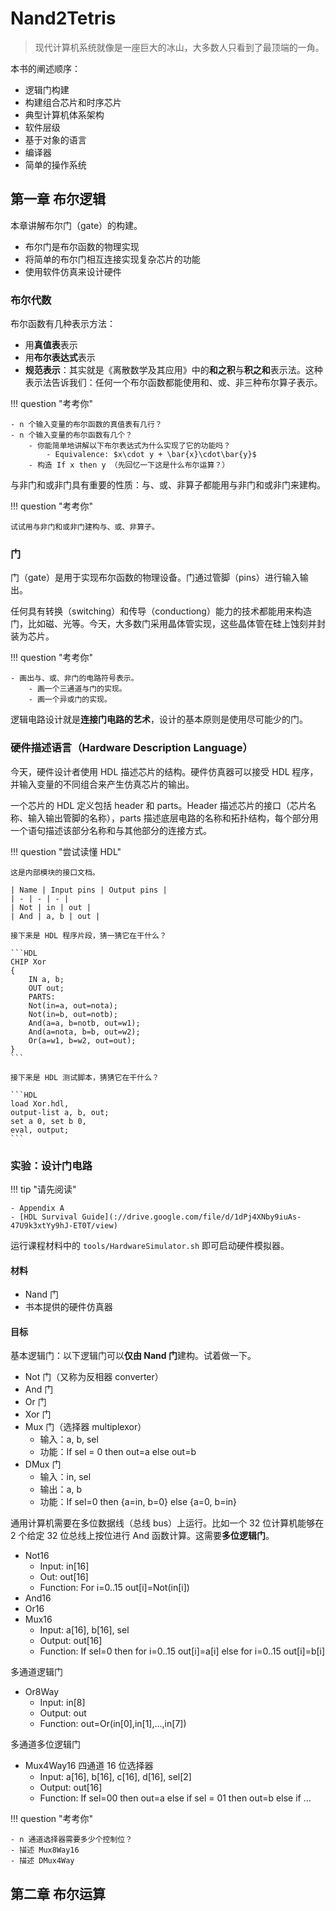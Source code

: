 # Nand2Tetris

> 现代计算机系统就像是一座巨大的冰山，大多数人只看到了最顶端的一角。

本书的阐述顺序：

-   逻辑门构建
-   构建组合芯片和时序芯片
-   典型计算机体系架构
-   软件层级
-   基于对象的语言
-   编译器
-   简单的操作系统

## 第一章 布尔逻辑

本章讲解布尔门（gate）的构建。

-   布尔门是布尔函数的物理实现
-   将简单的布尔门相互连接实现复杂芯片的功能
-   使用软件仿真来设计硬件

### 布尔代数

布尔函数有几种表示方法：

-   用**真值表**表示
-   用**布尔表达式**表示
-   **规范表示**：其实就是《离散数学及其应用》中的**和之积**与**积之和**表示法。这种表示法告诉我们：任何一个布尔函数都能使用和、或、非三种布尔算子表示。

<!-- prettier-ignore-start -->
!!! question "考考你"

    - n 个输入变量的布尔函数的真值表有几行？
    - n 个输入变量的布尔函数有几个？
    	- 你能简单地讲解以下布尔表达式为什么实现了它的功能吗？
    		- Equivalence: $x\cdot y + \bar{x}\cdot\bar{y}$
    	- 构造 If x then y （先回忆一下这是什么布尔运算？）
<!-- prettier-ignore-end -->

与非门和或非门具有重要的性质：与、或、非算子都能用与非门和或非门来建构。

<!-- prettier-ignore-start -->
!!! question "考考你"

    试试用与非门和或非门建构与、或、非算子。
<!-- prettier-ignore-end -->

### 门

门（gate）是用于实现布尔函数的物理设备。门通过管脚（pins）进行输入输出。

任何具有转换（switching）和传导（conductiong）能力的技术都能用来构造门，比如磁、光等。今天，大多数门采用晶体管实现，这些晶体管在硅上蚀刻并封装为芯片。

<!-- prettier-ignore-start -->
!!! question "考考你"

    - 画出与、或、非门的电路符号表示。
    	- 画一个三通道与门的实现。
    	- 画一个异或门的实现。
<!-- prettier-ignore-end -->

逻辑电路设计就是**连接门电路的艺术**，设计的基本原则是使用尽可能少的门。

### 硬件描述语言（Hardware Description Language）

今天，硬件设计者使用 HDL 描述芯片的结构。硬件仿真器可以接受 HDL 程序，并输入变量的不同组合来产生仿真芯片的输出。

一个芯片的 HDL 定义包括 header 和 parts。Header 描述芯片的接口（芯片名称、输入输出管脚的名称），parts 描述底层电路的名称和拓扑结构，每个部分用一个语句描述该部分名称和与其他部分的连接方式。

<!-- prettier-ignore-start -->
!!! question "尝试读懂 HDL"

    这是内部模块的接口文档。
    
    | Name | Input pins | Output pins |
    | - | - | - |
    | Not | in | out |
    | And | a, b | out |
    
    接下来是 HDL 程序片段，猜一猜它在干什么？
    
    ```HDL
    CHIP Xor
    {
    	IN a, b;
    	OUT out;
    	PARTS:
    	Not(in=a, out=nota);
    	Not(in=b, out=notb);
    	And(a=a, b=notb, out=w1);
    	And(a=nota, b=b, out=w2);
    	Or(a=w1, b=w2, out=out);
    }
    ```
    
    接下来是 HDL 测试脚本，猜猜它在干什么？
    
    ```HDL
    load Xor.hdl,
    output-list a, b, out;
    set a 0, set b 0,
    eval, output;
    ```
<!-- prettier-ignore-end -->

### 实验：设计门电路

<!-- prettier-ignore-start -->
!!! tip "请先阅读"
	
	- Appendix A
	- [HDL Survival Guide](://drive.google.com/file/d/1dPj4XNby9iuAs-47U9k3xtYy9hJ-ET0T/view)
<!-- prettier-ignore-end -->

运行课程材料中的 `tools/HardwareSimulator.sh` 即可启动硬件模拟器。

#### 材料

-   Nand 门
-   书本提供的硬件仿真器

#### 目标

基本逻辑门：以下逻辑门可以**仅由 Nand 门**建构。试着做一下。

-   Not 门（又称为反相器 converter）
-   And 门
-   Or 门
-   Xor 门
-   Mux 门（选择器 multiplexor）
    -   输入：a, b, sel
    -   功能：If sel = 0 then out=a else out=b
-   DMux 门
    -   输入：in, sel
    -   输出：a, b
    -   功能：If sel=0 then {a=in, b=0} else {a=0, b=in}

通用计算机需要在多位数据线（总线 bus）上运行。比如一个 32 位计算机能够在 2 个给定 32 位总线上按位进行 And 函数计算。这需要**多位逻辑门**。

-   Not16
    -   Input: in[16]
    -   Out: out[16]
    -   Function: For i=0..15 out[i]=Not(in[i])
-   And16
-   Or16
-   Mux16
    -   Input: a[16], b[16], sel
    -   Output: out[16]
    -   Function: If sel=0 then for i=0..15 out[i]=a[i] else for i=0..15 out[i]=b[i]

多通道逻辑门

-   Or8Way
    -   Input: in[8]
    -   Output: out
    -   Function: out=Or(in[0],in[1],...,in[7])

多通道多位逻辑门

-   Mux4Way16 四通道 16 位选择器
    -   Input: a[16], b[16], c[16], d[16], sel[2]
    -   Output: out[16]
    -   Function: If sel=00 then out=a else if sel = 01 then out=b else if ...

<!-- prettier-ignore-start -->
!!! question "考考你"

    - n 通道选择器需要多少个控制位？
    - 描述 Mux8Way16
    - 描述 DMux4Way
<!-- prettier-ignore-end -->

## 第二章 布尔运算
